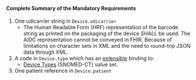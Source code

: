 #### Complete Summary of the Mandatory Requirements

1.  One udicarrier string in `Device.udicarrier`
    -   The Human Readable Form (HRF) representation of the barcode string as printed on the packaging of the device *SHALL* be used. The AIDC representation cannot be conveyed in FHIR, Because of limitations on character sets in XML and the need to round-trip JSON data through XML.
1.  A code in `Device.type` which has an [extensible](http://hl7.org/fhir/STU3/terminologies.html#extensible) binding to:
    -   [Device Types] (SNOMED-CT) value set.
1.  One patient reference in `Device.patient`

  [Device Types]: http://hl7.org/fhir/STU3/valueset-device-kind.html
